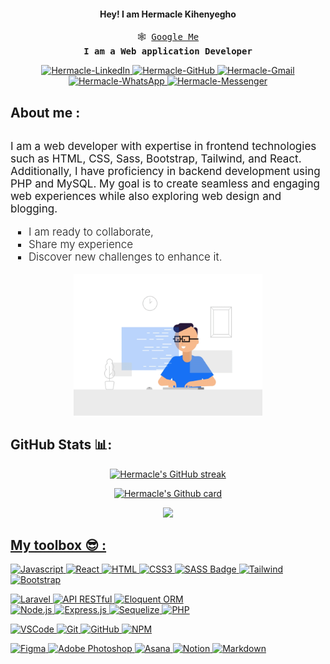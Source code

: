<!-- Intro  -->

<h4 align="center">Hey! I am Hermacle Kihenyegho</h4>

<p align="center"> 
  <samp>
    🕸 <a href="https://www.google.com/search?q=Hermacle+Kihenyegho"> Google Me</a>
    <br>
    <b> I am a Web application Developer </b>
    <br>
  </samp>
</p>

<p align="center">
    <a href="https://www.linkedin.com/in/hermacle-kih" target="_blank">
        <img src="https://img.shields.io/badge/LinkedIn-0077B5?style=for-the-badge&logo=linkedin&logoColor=white" alt="Hermacle-LinkedIn" />
    </a>
    <a href="https://github.com/Hermacle" target="_blank">
        <img src="https://img.shields.io/badge/GitHub-181717?style=for-the-badge&logo=github&logoColor=white" alt="Hermacle-GitHub" />
    </a>
    <a href="mailto:hermaclekih@gmail.com" target="_blank" >
        <img src="https://img.shields.io/badge/Gmail-D14836?style=for-the-badge&logo=gmail&logoColor=white" alt="Hermacle-Gmail" />
    </a>
    <a href="https://wa.me/243997447204" target="_blank">
        <img src="https://img.shields.io/badge/WhatsApp-25D366?style=for-the-badge&logo=whatsapp&logoColor=white" alt="Hermacle-WhatsApp" />
    </a>
    <a href="https://m.me/herma.kih" target="_blank">
        <img src="https://img.shields.io/badge/Messenger-00B2FF?style=for-the-badge&logo=messenger&logoColor=white" alt="Hermacle-Messenger" />
    </a>  
    
</p> 

 

## About me  :

<p style="display: flex; flex-wrap: wrap;">
  <p>
    
<span style="font-size:17px"> I am a web developer with expertise in frontend technologies such as HTML, CSS, Sass, Bootstrap, Tailwind, and React. Additionally, I have proficiency in backend development using PHP and MySQL. My goal is to create seamless and engaging web experiences while also exploring web design and blogging.</span> <br>
<ul style="list-style-type:square; font-weight:300; font-size:17px">
    <li>I am ready to collaborate,</li>
    <li>Share my experience</li>
    <li>Discover new challenges to enhance it.</li>
</ul>

  </p>
  <p align="center">
  <img src="https://github.com/Hermacle/hermacle/raw/main/asserts/gif-hermacle.gif" alt="Coding gif" width= "60%"  />
  </p>
</p>

##  GitHub Stats 📊:
<p align="center">
  <a href="https://github.com/hermacle">
    <img src="https://github-readme-streak-stats.herokuapp.com/?user=Hermacle&theme=radical&border=7F3FBF&background=0D1117" alt="Hermacle's GitHub streak"/>
  </a>
</p>
<p align="center">
  <a href="https://github.com/hermacle">
    <img src="https://github-profile-summary-cards.vercel.app/api/cards/profile-details?username=Hermacle&theme=radical" alt="Hermacle's Github card"/>
  </a>
</p>
<p align="center">
  <a href="https://github.com/hermacle"> 
    <img src="https://github-readme-activity-graph.vercel.app/graph?username=Hermacle&custom_title=Hermacle%20Kihenyegho's%20GitHub%20Activity%20Graph&bg_color=0D1117&color=7F3FBF&line=7F3FBF&point=7F3FBF&area_color=FFFFFF&title_color=FFFFFF&area=true" />
</p>

## My toolbox 😎 : 

![Javascript](https://img.shields.io/badge/Javascript-F0DB4F?style=for-the-badge&labelColor=black&logo=javascript&logoColor=F0DB4F)
![React](https://img.shields.io/badge/-React-61DBFB?style=for-the-badge&labelColor=black&logo=react&logoColor=61DBFB)
![HTML](https://img.shields.io/badge/HTML5-E34F26?style=for-the-badge&logo=html5&logoColor=white)
![CSS3](https://img.shields.io/badge/CSS3-1572B6?style=for-the-badge&logo=css3&logoColor=white)
![SASS Badge](https://img.shields.io/badge/Sass-CC6699?style=for-the-badge&logo=sass&logoColor=white)
![Tailwind](https://img.shields.io/badge/Tailwind_CSS-092749?style=for-the-badge&logo=tailwindcss&logoColor=06B6D4&labelColor=000000)
![Bootstrap](https://img.shields.io/badge/Bootstrap-563D7C?style=for-the-badge&logo=bootstrap&logoColor=white)

![Laravel](https://img.shields.io/badge/Laravel-EF3340?style=for-the-badge&logo=laravel&logoColor=white)
![API RESTful](https://img.shields.io/badge/API-005571?style=for-the-badge&logo=api&logoColor=white)
![Eloquent ORM](https://img.shields.io/badge/Eloquent-FF2D55?style=for-the-badge&logo=laravel&logoColor=white)  
![Node.js](https://img.shields.io/badge/Node.js-8CC84B?style=for-the-badge&logo=node.js&logoColor=white)
![Express.js](https://img.shields.io/badge/Express.js-404D59?style=for-the-badge&logo=express&logoColor=white)
![Sequelize](https://img.shields.io/badge/Sequelize-52B0E7?style=for-the-badge&logo=sequelize&logoColor=white)
![PHP](https://img.shields.io/badge/PHP-777BB4?style=for-the-badge&logo=php&logoColor=white)

![VSCode](https://img.shields.io/badge/Visual_Studio-0078d7?style=for-the-badge&logo=visual%20studio&logoColor=white)
![Git](https://img.shields.io/badge/Git-F05032?style=for-the-badge&logo=git&logoColor=white)
![GitHub](https://img.shields.io/badge/GitHub-181717?style=for-the-badge&logo=github&logoColor=white)
![NPM](https://img.shields.io/badge/NPM-CB3837?style=for-the-badge&logo=npm&logoColor=white)

![Figma](https://img.shields.io/badge/Figma-F24E1E?style=for-the-badge&logo=figma&logoColor=white)
![Adobe Photoshop](https://img.shields.io/badge/Adobe%20Photoshop-31A8FF?style=for-the-badge&logo=adobe%20photoshop&logoColor=white)
![Asana](https://img.shields.io/badge/Asana-273849?style=for-the-badge&logo=asana&logoColor=F87707)
![Notion](https://img.shields.io/badge/Notion-000000?style=for-the-badge&logo=notion&logoColor=white)
![Markdown](https://img.shields.io/badge/Markdown-000000?style=for-the-badge&logo=markdown&logoColor=white) 


<!--
**Hermacle/hermacle** is a ✨ _special_ ✨ repository because its `README.md` (this file) appears on your GitHub profile.

Here are some ideas to get you started:

- 🔭 I’m currently working on ...
- 🌱 I’m currently learning ...
- 👯 I’m looking to collaborate on ...
- 🤔 I’m looking for help with ...
- 💬 Ask me about ...
- 📫 How to reach me: ...
- 😄 Pronouns: ...
- ⚡ Fun fact: ...
-->
 
